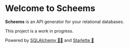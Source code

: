 # Welcome to Scheems

**Scheems** is an API generator for your relational databases.

This project is a work in progress.



Powered by [SQLAlchemy 🧙‍♂️](https://www.sqlalchemy.org/) and [Starlette 🌟](https://www.starlette.io/)
